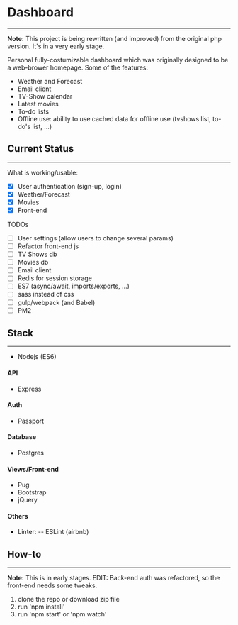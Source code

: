 # Dashboard
---

**Note:** This project is being rewritten (and improved) from the original php version. It's in a very early stage.

Personal fully-costumizable dashboard which was originally designed to be a web-brower homepage. 
Some of the features:
* Weather and Forecast
* Email client
* TV-Show calendar
* Latest movies
* To-do lists
* Offline use: ability to use cached data for offline use (tvshows list, to-do's list, ...)


## Current Status
---

What is working/usable:
- [X] User authentication (sign-up, login)
- [x] Weather/Forecast
- [x] Movies
- [x] Front-end

TODOs 
- [ ] User settings (allow users to change several params)
- [ ] Refactor front-end js
- [ ] TV Shows db
- [ ] Movies db
- [ ] Email client
- [ ] Redis for session storage
- [ ] ES7 (async/await, imports/exports, ...) 
- [ ] sass instead of css
- [ ] gulp/webpack (and Babel)
- [ ] PM2

## Stack
---

* Nodejs (ES6)

#### API
* Express

#### Auth
* Passport

#### Database
* Postgres

#### Views/Front-end
* Pug
* Bootstrap
* jQuery

#### Others
* Linter:
-- ESLint (airbnb)

## How-to
---

**Note:**  This is in early stages.
EDIT: Back-end auth was refactored, so the front-end needs some tweaks.


1. clone the repo or download zip file
2. run 'npm install'
3. run 'npm start' or 'npm watch'



